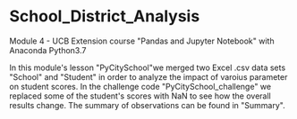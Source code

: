 # School_District_Analysis
Module 4 - UCB Extension course "Pandas and Jupyter Notebook" with Anaconda Python3.7

In this module's lesson "PyCitySchool"we merged two Excel .csv data sets "School" and "Student" in order to analyze the impact of varoius parameter on student scores. In the challenge code "PyCitySchool_challenge" we replaced some of the student's scores with NaN to see how the overall results change. The summary of observations can be found in "Summary".  

